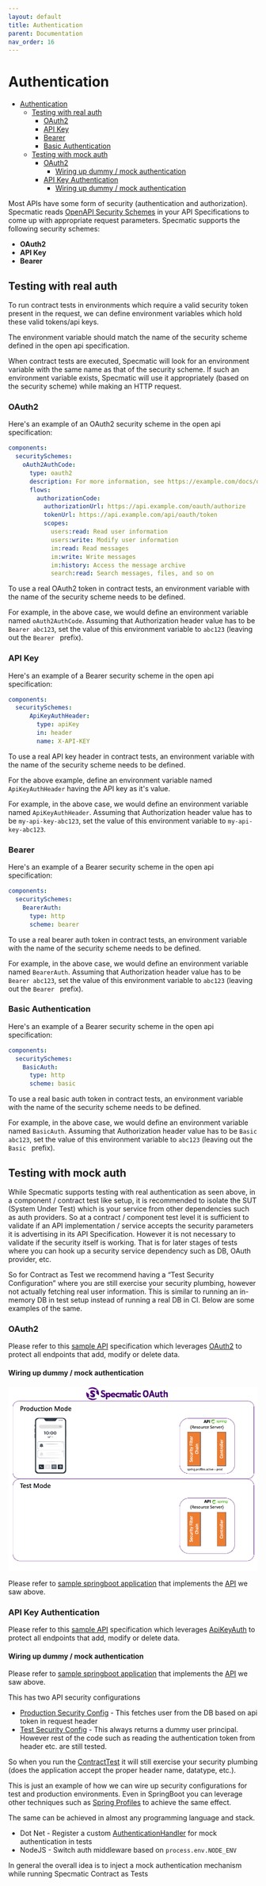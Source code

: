```yaml
---
layout: default
title: Authentication
parent: Documentation
nav_order: 16
---
```

Authentication
==============

- [Authentication](#authentication)
  - [Testing with real auth](#testing-with-real-auth)
    - [OAuth2](#oauth2)
    - [API Key](#api-key)
    - [Bearer](#bearer)
    - [Basic Authentication](#basic-authentication)
  - [Testing with mock auth](#testing-with-mock-auth)
    - [OAuth2](#oauth2-1)
      - [Wiring up dummy / mock authentication](#wiring-up-dummy--mock-authentication)
    - [API Key Authentication](#api-key-authentication)
      - [Wiring up dummy / mock authentication](#wiring-up-dummy--mock-authentication-1)

Most APIs have some form of security (authentication and authorization). Specmatic reads [OpenAPI Security Schemes](https://spec.openapis.org/oas/v3.0.1#security-scheme-object) in your API Specifications to come up with appropriate request parameters.
Specmatic supports the following security schemes:
- **OAuth2**
- **API Key**
- **Bearer**

## Testing with real auth
To run contract tests in environments which require a valid security token present in the request, we can define environment variables which hold these valid tokens/api keys.

The environment variable should match the name of the security scheme defined in the open api specification.

When contract tests are executed, Specmatic will look for an environment variable with the same name as that of the security scheme. If such an environment variable exists, Specmatic will use it appropriately (based on the security scheme) while making an HTTP request.

### OAuth2
Here's an example of an OAuth2 security scheme in the open api specification:

```yaml
components:
  securitySchemes:
    oAuth2AuthCode:
      type: oauth2
      description: For more information, see https://example.com/docs/oauth
      flows:
        authorizationCode:
          authorizationUrl: https://api.example.com/oauth/authorize
          tokenUrl: https://api.example.com/api/oauth/token
          scopes:
            users:read: Read user information
            users:write: Modify user information
            im:read: Read messages
            im:write: Write messages
            im:history: Access the message archive
            search:read: Search messages, files, and so on
```

To use a real OAuth2 token in contract tests, an environment variable with the name of the security scheme needs to be defined.

For example, in the above case, we would define an environment variable named `oAuth2AuthCode`. Assuming that Authorization header value has to be `Bearer abc123`, set the value of this environment variable to `abc123` (leaving out the `Bearer ` prefix).

### API Key
Here's an example of a Bearer security scheme in the open api specification:

```yaml
components:
  securitySchemes:
      ApiKeyAuthHeader:
        type: apiKey
        in: header
        name: X-API-KEY
```

To use a real API key header in contract tests, an environment variable with the name of the security scheme needs to be defined.

For the above example, define an environment variable named `ApiKeyAuthHeader` having the API key as it's value.

For example, in the above case, we would define an environment variable named `ApiKeyAuthHeader`. Assuming that Authorization header value has to be `my-api-key-abc123`, set the value of this environment variable to `my-api-key-abc123`.

### Bearer
Here's an example of a Bearer security scheme in the open api specification:

```yaml
components:
  securitySchemes:
    BearerAuth:
      type: http
      scheme: bearer
```

To use a real bearer auth token in contract tests, an environment variable with the name of the security scheme needs to be defined.

For example, in the above case, we would define an environment variable named `BearerAuth`. Assuming that Authorization header value has to be `Bearer abc123`, set the value of this environment variable to `abc123` (leaving out the `Bearer ` prefix).

### Basic Authentication

Here's an example of a Bearer security scheme in the open api specification:

```yaml
components:
  securitySchemes:
    BasicAuth:
      type: http
      scheme: basic
```

To use a real basic auth token in contract tests, an environment variable with the name of the security scheme needs to be defined.

For example, in the above case, we would define an environment variable named `BasicAuth`. Assuming that Authorization header value has to be `Basic abc123`, set the value of this environment variable to `abc123` (leaving out the `Basic ` prefix).


## Testing with mock auth

While Specmatic supports testing with real authentication as seen above, in a component / contract test like setup, it is recommended to isolate the SUT (System Under Test) which is your service from other dependencies such as auth providers. So at a contract / component test level it is sufficient to validate if an API implementation / service accepts the security parameters it is advertising in its API Specification. However it is not necessary to validate if the security itself is working. That is for later stages of tests where you can hook up a security service dependency such as DB, OAuth provider, etc.

So for Contract as Test we recommend having a “Test Security Configuration” where you are still exercise your security plumbing, however not actually fetching real user information. This is similar to running an in-memory DB in test setup instead of running a real DB in CI. Below are some examples of the same.

### OAuth2

Please refer to this [sample API](https://github.com/specmatic/specmatic-order-contracts/blob/main/io/specmatic/examples/store/openapi/api_order_with_oauth_v3.yaml) specification which leverages [OAuth2](https://spec.openapis.org/oas/v3.0.1#implicit-oauth2-sample) to protect all endpoints that add, modify or delete data.

#### Wiring up dummy / mock authentication

![Specmatic Sample Application to demonstrate OpenAPI OAuth2 security scheme support](/images/SpecmaticOAuth.gif)

Please refer to [sample springboot application](https://github.com/specmatic/specmatic-order-api-java-with-oauth) that implements the [API](https://github.com/specmatic/specmatic-order-contracts/blob/main/io/specmatic/examples/store/openapi/api_order_with_oauth_v3.yaml) we saw above.

### API Key Authentication

Please refer to this [sample API](https://github.com/specmatic/specmatic-order-contracts/blob/main/io/specmatic/examples/store/openapi/api_order_v3.yaml) specification which leverages [ApiKeyAuth](https://spec.openapis.org/oas/v3.0.1#api-key-sample) to protect all endpoints that add, modify or delete data.

#### Wiring up dummy / mock authentication

Please refer to [sample springboot application](https://github.com/specmatic/specmatic-order-api-java) that implements the [API](https://github.com/specmatic/specmatic-order-contracts/blob/main/io/specmatic/examples/store/openapi/api_order_v3.yaml) we saw above.

This has two API security configurations
* [Production Security Config](https://github.com/specmatic/specmatic-order-api-java/blob/main/src/main/java/com/store/config/SecurityConfig.kt) - This fetches user from the DB based on api token in request header
* [Test Security Config](https://github.com/specmatic/specmatic-order-api-java/blob/main/src/test/java/com/store/config/TestSecurityConfig.kt) - This always returns a dummy user principal. However rest of the code such as reading the authentication token from header etc. are still tested.

So when you run the [ContractTest](https://github.com/specmatic/specmatic-order-api-java/blob/main/src/test/java/com/store/ContractTest.java) it will still exercise your security plumbing (does the application accept the proper header name, datatype, etc.).

This is just an example of how we can wire up security configurations for test and production environments. Even in SpringBoot you can leverage other techniques such as [Spring Profiles](https://docs.spring.io/spring-boot/docs/1.2.0.M1/reference/html/boot-features-profiles.html) to achieve the same effect.

The same can be achieved in almost any programming language and stack.
* Dot Net - Register a custom [AuthenticationHandler](https://learn.microsoft.com/en-us/dotnet/api/microsoft.aspnetcore.authentication.authenticationhandler-1?view=aspnetcore-7.0) for mock authentication in tests
* NodeJS - Switch auth middleware based on ```process.env.NODE_ENV```

In general the overall idea is to inject a mock authentication mechanism while running Specmatic Contract as Tests
